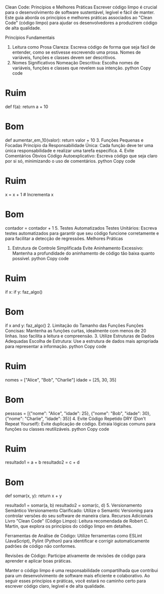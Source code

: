 Clean Code: Princípios e Melhores Práticas
Escrever código limpo é crucial para o desenvolvimento de software sustentável, legível e fácil de manter. Este guia aborda os princípios e melhores práticas associados ao "Clean Code" (código limpo) para ajudar os desenvolvedores a produzirem código de alta qualidade.

Princípios Fundamentais
1. Leitura como Prosa
Clareza: Escreva código de forma que seja fácil de entender, como se estivesse escrevendo uma prosa. Nomes de variáveis, funções e classes devem ser descritivos.
2. Nomes Significativos
Nomeação Descritiva: Escolha nomes de variáveis, funções e classes que revelem sua intenção.
python
Copy code
# Ruim
def f(a):
    return a + 10

# Bom
def aumentar_em_10(valor):
    return valor + 10
3. Funções Pequenas e Focadas
Princípio da Responsabilidade Única: Cada função deve ter uma única responsabilidade e realizar uma tarefa específica.
4. Evite Comentários Óbvios
Código Autoexplicativo: Escreva código que seja claro por si só, minimizando o uso de comentários.
python
Copy code
# Ruim
x = x + 1  # Incrementa x

# Bom
contador = contador + 1
5. Testes Automatizados
Testes Unitários: Escreva testes automatizados para garantir que seu código funcione corretamente e para facilitar a detecção de regressões.
Melhores Práticas
1. Estrutura de Controle Simplificada
Evite Aninhamento Excessivo: Mantenha a profundidade do aninhamento de código tão baixa quanto possível.
python
Copy code
# Ruim
if x:
    if y:
        faz_algo()

# Bom
if x and y:
    faz_algo()
2. Limitação do Tamanho das Funções
Funções Concisas: Mantenha as funções curtas, idealmente com menos de 20 linhas. Isso facilita a leitura e compreensão.
3. Utilize Estruturas de Dados Adequadas
Escolha de Estrutura: Use a estrutura de dados mais apropriada para representar a informação.
python
Copy code
# Ruim
nomes = ["Alice", "Bob", "Charlie"]
idade = [25, 30, 35]

# Bom
pessoas = [{"nome": "Alice", "idade": 25},
           {"nome": "Bob", "idade": 30},
           {"nome": "Charlie", "idade": 35}]
4. Evite Código Repetido
DRY (Don't Repeat Yourself): Evite duplicação de código. Extraia lógicas comuns para funções ou classes reutilizáveis.
python
Copy code
# Ruim
resultado1 = a + b
resultado2 = c + d

# Bom
def somar(x, y):
    return x + y

resultado1 = somar(a, b)
resultado2 = somar(c, d)
5. Versionamento Semântico
Versionamento Clarificado: Utilize o Semantic Versioning para controlar versões do seu software de maneira clara.
Recursos Adicionais
Livro "Clean Code" (Código Limpo): Leitura recomendada de Robert C. Martin, que explora os princípios do código limpo em detalhes.

Ferramentas de Análise de Código: Utilize ferramentas como ESLint (JavaScript), Pylint (Python) para identificar e corrigir automaticamente padrões de código não conformes.

Revisões de Código: Participe ativamente de revisões de código para aprender e aplicar boas práticas.

Manter o código limpo é uma responsabilidade compartilhada que contribui para um desenvolvimento de software mais eficiente e colaborativo. Ao seguir esses princípios e práticas, você estará no caminho certo para escrever código claro, legível e de alta qualidade.





